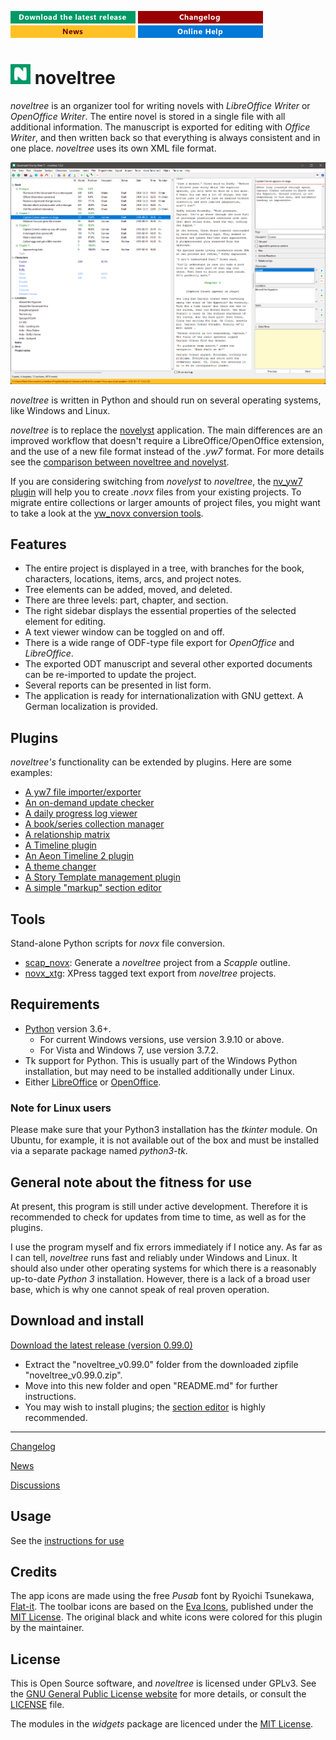 [![Download the latest release](docs/img/download-button.png)](https://github.com/peter88213/noveltree/raw/main/dist/noveltree_v0.99.0.zip)
[![Changelog](docs/img/changelog-button.png)](docs/changelog.md)
[![News](docs/img/news-button.png)](https://github.com/peter88213/noveltree/discussions/1)
[![Online help](docs/img/help-button.png)](https://peter88213.github.io/nvhelp-en/)


# ![N](docs/img/nLogo32.png) noveltree

*noveltree* is an organizer tool for writing novels with *LibreOffice Writer* or *OpenOffice Writer*. The entire novel is stored in a single file with all additional information. The manuscript is exported for editing with *Office Writer*, and then written back so that everything is always consistent and in one place. *noveltree* uses its own XML file format. 

![Screenshot](docs/Screenshots/screen01.png)

*noveltree* is written in Python and should run on several operating systems, like Windows and Linux.

*noveltree* is to replace the [novelyst](https://peter88213.github.io/novelyst/) application. 
The main differences are an improved workflow that doesn't require a LibreOffice/OpenOffice extension, and the use of a new file format instead of the *.yw7* format. For more details see the [comparison between noveltree and novelyst](https://github.com/peter88213/noveltree/discussions/2).

If you are considering switching from *novelyst* to *noveltree*, the 
[nv_yw7 plugin](https://github.com/peter88213/nv_yw7/) will help you to
create *.novx* files from your existing projects. To migrate entire collections or larger amounts of project files,
you might want to take a look at the [yw_novx conversion tools](https://github.com/peter88213/yw_novx).


## Features

- The entire project is displayed in a tree, with branches for the book, characters, locations, items, arcs, and project notes.
- Tree elements can be added, moved, and deleted.
- There are three levels: part, chapter, and section.
- The right sidebar displays the essential properties of the selected element for editing.
- A text viewer window can be toggled on and off.
- There is a wide range of ODF-type file export for *OpenOffice* and *LibreOffice*.
- The exported ODT manuscript and several other exported documents can be re-imported to update the project.
- Several reports can be presented in list form. 
- The application is ready for internationalization with GNU gettext. A German localization is provided. 

## Plugins

*noveltree's* functionality can be extended by plugins. Here are some examples:

- [A yw7 file importer/exporter](https://github.com/peter88213/nv_yw7/)
- [An on-demand update checker](https://github.com/peter88213/nv_updater/)
- [A daily progress log viewer](https://github.com/peter88213/nv_progress/)
- [A book/series collection manager](https://github.com/peter88213/nv_collection/)
- [A relationship matrix](https://github.com/peter88213/nv_matrix/)
- [A Timeline plugin](https://github.com/peter88213/nv_timeline/)
- [An Aeon Timeline 2 plugin](https://github.com/peter88213/nv_aeon2/)
- [A theme changer](https://github.com/peter88213/nv_themes/)
- [A Story Template management plugin](https://github.com/peter88213/nv_templates/)
- [A simple "markup" section editor](https://github.com/peter88213/nv_editor/)

## Tools

Stand-alone Python scripts for *novx* file conversion.

- [scap_novx](https://github.com/peter88213/scap_novx/): Generate a *noveltree* project from a *Scapple* outline.
- [novx_xtg](https://github.com/peter88213/novx_xtg/): XPress tagged text export from *noveltree* projects.

## Requirements

- [Python](https://www.python.org/) version 3.6+. 
     - For current Windows versions, use version 3.9.10 or above.
     - For Vista and Windows 7, use version 3.7.2.
- Tk support for Python. This is usually part of the Windows Python installation, but may need to be installed additionally under Linux.
- Either [LibreOffice](https://www.libreoffice.org/) or [OpenOffice](https://www.openoffice.org).

### Note for Linux users

Please make sure that your Python3 installation has the *tkinter* module. On Ubuntu, for example, it is not available out of the box and must be installed via a separate package named *python3-tk*. 

## General note about the fitness for use

At present, this program is still under active development. Therefore it is recommended to check for updates from time to time, as well as for the plugins. 

I use the program myself and fix errors immediately if I notice any. As far as I can tell, *noveltree* runs fast and reliably under Windows and Linux. It should also under other operating systems for which there is a reasonably up-to-date *Python 3* installation. However, there is a lack of a broad user base, which is why one cannot speak of real proven operation. 


## Download and install

[Download the latest release (version 0.99.0)](https://github.com/peter88213/noveltree/raw/main/dist/noveltree_v0.99.0.zip)

- Extract the "noveltree_v0.99.0" folder from the downloaded zipfile "noveltree_v0.99.0.zip".
- Move into this new folder and open "README.md" for further instructions.
- You may wish to install plugins; the [section editor](https://github.com/peter88213/nv_editor/) is highly recommended.

---

[Changelog](docs/changelog.md)

[News](https://github.com/peter88213/noveltree/discussions/1)

[Discussions](https://github.com/peter88213/noveltree/discussions)

## Usage

See the [instructions for use](docs/usage.md)

## Credits

The app icons are made using the free *Pusab* font by Ryoichi Tsunekawa, [Flat-it](http://flat-it.com/).
The toolbar icons are based on the [Eva Icons](https://akveo.github.io/eva-icons/#/), published under the [MIT License](http://www.opensource.org/licenses/mit-license.php). The original black and white icons were colored for this plugin by the maintainer. 


## License

This is Open Source software, and *noveltree* is licensed under GPLv3. See the
[GNU General Public License website](https://www.gnu.org/licenses/gpl-3.0.en.html) for more
details, or consult the [LICENSE](https://github.com/peter88213/noveltree/blob/main/LICENSE) file.

The modules in the *widgets* package are licenced under the [MIT License](http://www.opensource.org/licenses/mit-license.php). 
